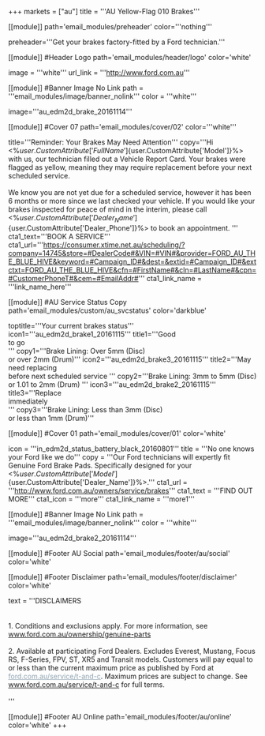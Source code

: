 +++
markets = ["au"]
title = '''AU Yellow-Flag 010 Brakes'''

[[module]]
path='email_modules/preheader'
color='''nothing'''

   preheader='''Get your brakes factory-fitted by a Ford technician.'''

[[module]] #Header Logo
path='email_modules/header/logo'
color='white'

  image = '''white'''
  url_link = '''http://www.ford.com.au'''
	
[[module]] #Banner Image No Link
path = '''email_modules/image/banner_nolink'''
color = '''white'''

  image='''au_edm2d_brake_20161114'''


[[module]] #Cover 07
path='email_modules/cover/02'
color='''white'''

  title='''Reminder: Your Brakes May Need Attention'''
  copy='''Hi <%${user.CustomAttribute['FullName']}%><br /><br />When you last serviced your Ford <%${user.CustomAttribute['Model']}%> with us, our technician filled out a Vehicle Report Card. Your brakes were flagged as yellow, meaning they may require replacement before your next scheduled service.<br /><br />We know you are not yet due for a scheduled service, however it has been 6 months or more since we last checked your vehicle. If you would like your brakes inspected for peace of mind in the interim, please call <%${user.CustomAttribute['Dealer_Name']}%> on <%${user.CustomAttribute['Dealer_Phone']}%> to book an appointment. '''
  cta1_text='''BOOK A SERVICE'''
  cta1_url='''https://consumer.xtime.net.au/scheduling/?company=14745&store=#DealerCode#&VIN=#VIN#&provider=FORD_AU_THE_BLUE_HIVE&keyword=#Campaign_ID#&dest=&extid=#Campaign_ID#&extctxt=FORD_AU_THE_BLUE_HIVE&cfn=#FirstName#&cln=#LastName#&cpn=#CustomerPhoneT#&cem=#EmailAddr#'''
  cta1_link_name = '''link_name_here'''

[[module]] #AU Service Status Copy
path='email_modules/custom/au_svcstatus'
color='darkblue'

  toptitle='''Your current brakes status'''
  icon1='''au_edm2d_brake1_20161115'''
  title1='''Good <br />to go<br />'''
  copy1='''Brake Lining: Over 5mm (Disc) <br />or over 2mm (Drum)'''
  icon2='''au_edm2d_brake3_20161115'''
  title2='''May need replacing <br />before next scheduled service '''
  copy2='''Brake Lining: 3mm to 5mm (Disc)<br /> or 1.01 to 2mm (Drum) '''
  icon3='''au_edm2d_brake2_20161115'''
  title3='''Replace <br />immediately <br /> '''
  copy3='''Brake Lining: Less than 3mm (Disc) <br />or less than 1mm (Drum)'''
	
[[module]] #Cover 01
path='email_modules/cover/01'
color='white'

  icon = '''in_edm2d_status_battery_black_20160801'''
  title = '''No one knows your Ford like we do'''
  copy = '''Our Ford technicians will expertly fit Genuine Ford Brake Pads. Specifically designed for your <%${user.CustomAttribute['Model']}%>'s braking system, they're fully tested to ensure long life and minimal fading and are covered under warranty for a period of 12 months or 20,000km&#185;.<br /><br />With our <a href="http://www.ford.com.au/owners/service/brakes" style="text-decoration:underline; color:#2D96CD">Service Price Promise for Brakes</a>&#178;, you won't pay more than the price published online for new Ford Genuine Fitted Brake Pads at <%${user.CustomAttribute['Dealer_Name']}%>.'''
  cta1_url = '''http://www.ford.com.au/owners/service/brakes'''
  cta1_text = '''FIND OUT MORE'''
  cta1_icon = '''more'''
  cta1_link_name = '''more1'''
	
[[module]] #Banner Image No Link
path = '''email_modules/image/banner_nolink'''
color = '''white'''

  image='''au_edm2d_brake2_20161114'''
  
[[module]] #Footer AU Social
path='email_modules/footer/au/social'
color='white'

[[module]] #Footer Disclaimer
path='email_modules/footer/disclaimer'
color='white'

  text = '''DISCLAIMERS 	
        <br /> <br />
        1. Conditions and exclusions apply. For more information, see <a href="http://www.ford.com.au/ownership/genuine-parts" style="text-decoration:underline; color:#91a4b1">www.ford.com.au/ownership/genuine-parts</a><br /><br />
        2. Available at participating Ford Dealers. Excludes Everest, Mustang, Focus RS, F-Series, FPV, ST, XR5 and Transit models. Customers will pay equal to or less than the current maximum price as published by Ford at <a href="http://www.ford.com.au/owners/service/brakes" style="text-decoration:underline; color:#91a4b1">ford.com.au/service/t-and-c</a>. Maximum prices are subject to change. See<a href="http://www.ford.com.au/service/brakes" style="text-decoration:underline; color:#91a4b1"> www.ford.com.au/service/t-and-c</a> for full terms.<br /><br />'''


[[module]] #Footer AU Online
path='email_modules/footer/au/online'
color='white'
+++